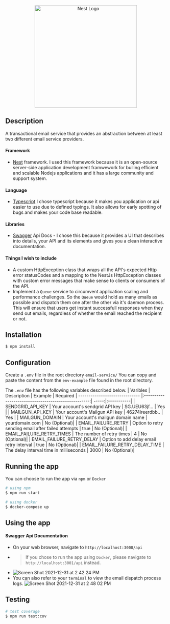 <p align="center">
  <a href="http://nestjs.com/" target="blank"><img src="https://nestjs.com/img/logo_text.svg" width="320" alt="Nest Logo" /></a>
</p>

[circleci-image]: https://img.shields.io/circleci/build/github/nestjs/nest/master?token=abc123def456
[circleci-url]: https://circleci.com/gh/nestjs/nest



## Description
A transactional email service that provides an abstraction between at least two different email service providers.

 #### Framework
  - [Nest](https://github.com/nestjs/nest) framework. I used this framework because it is an open-source server-side application development framwework for builing efficient and scalable Nodejs applications and it has a large community and support system.
  
 #### Language
  - [Typescript](https://www.typescriptlang.org/) I chose typescript because it makes you application or api easier to use due to defined typings. It also allows for early spotting of bugs and makes your code base readable.

 #### Libraries
 - [Swagger](https://swagger.io/) Api Docs - I chose this because it provides a UI that describes into details, your API and its elements and gives you a clean interactive documentation. 

 
 #### Things I wish to include
 - A custom HttpException class that wraps all the API's expected Http error statusCodes and a mapping to the NestJs HttpException classes with custom error messages that make sense to clients or consumers of the API.
 - Implement a `Queue` service to circumvent application scaling and performance challenges. So the `Queue` would hold as many emails as possible and dispatch them one after the other via it's daemon process. This will ensure that users get instant successfull responses when they send out emails, regardless of whether the email reached the recipient or not. 


 
## Installation

```bash
$ npm install
```

## Configuration
Create a `.env` file in the root directory `email-service/` You can copy and paste the content from the `env-example` file found in the root directory.

The `.env` file has the following variables described below.
| Varibles                       | Description                                         | Example  | Required
| ------------------------------ |:---------------------------------------------------:| -----:|:-----------|
| SENDGRID_API_KEY               | Your account's sendgrid API key                     | SG.UEU63jf... | Yes         |
| MAILGUN_API_KEY                | Your account's Mailgun API key                      |   46274ireerdbb.. | Yes         |
| MAILGUN_DOMAIN                 | Your account's mailgun domain name                  |    yourdomain.com | No (Optional)|
| EMAIL_FAILURE_RETRY            | Option to retry sending email after failed attempts |    true | No (Optional)|
| EMAIL_FAILURE_RETRY_TIMES      | The number of retry times                           |    4 | No (Optional)|
| EMAIL_FAILURE_RETRY_DELAY      | Option to add delay email retry interval            |    true | No (Optional)|
| EMAIL_FAILURE_RETRY_DELAY_TIME | The delay interval time in milliseconds             |    3000 | No (Optional)|


## Running the app
You can choose to run the app via `npm` or `Docker`

```bash
# using npm
$ npm run start

# using docker
$ docker-compose up
```

## Using the app
#### Swagger Api Documentation
   - On your web browser, navigate to `http://localhost:3000/api`
   - > If you chose to run the app using `Docker`, please navigate to `http://localhost:3001/api` instead.
   - ![Screen Shot 2021-12-31 at 2 42 24 PM](https://user-images.githubusercontent.com/2057169/147839552-9e1395a7-6752-4593-a3db-f71cf963c28f.png)  
   - You can also refer to your `terminal` to view the email dispatch process logs. 
          ![Screen Shot 2021-12-31 at 2 48 02 PM](https://user-images.githubusercontent.com/2057169/147839646-b24e5faa-66e7-475a-bccd-49175daeba07.png)

## Testing

```bash
# test coverage
$ npm run test:cov
```

